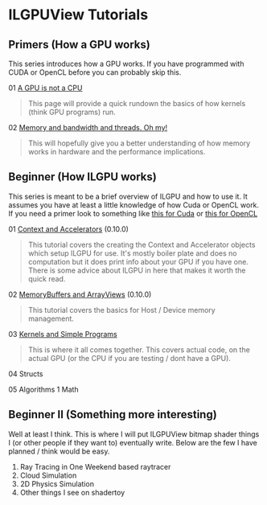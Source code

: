 ﻿# ILGPUView Tutorials

## Primers (How a GPU works)

This series introduces how a GPU works. If you have programmed with CUDA or OpenCL before you can probably skip this.

01 [A GPU is not a CPU](Primer_01.md)
> This page will provide a quick rundown the basics of how kernels (think GPU programs) run.

02 [Memory and bandwidth and threads. Oh my!](Primer_02.md) 
> This will hopefully give you a better understanding of how memory works in hardware and the performance
> implications.

## Beginner (How ILGPU works)

This series is meant to be a brief overview of ILGPU and how to use it. It assumes you have at least a little knowledge of how Cuda or OpenCL work. 
If you need a primer look to something like [this for Cuda](https://developer.nvidia.com/about-cuda) or [this for OpenCL](https://www.khronos.org/opencl/)

01 [Context and Accelerators](Tutorial_01.md) (0.10.0)
> This tutorial covers the creating the Context and Accelerator objects which setup ILGPU for use. 
> It's mostly boiler plate and does no computation but it does print info about your GPU if you have one.
> There is some advice about ILGPU in here that makes it worth the quick read.

02 [MemoryBuffers and ArrayViews](Tutorial_02.md) (0.10.0)
> This tutorial covers the basics for Host / Device memory management.

03 [Kernels and Simple Programs](Tutorial_03.md)
> This is where it all comes together. This covers actual code, on the actual GPU (or the CPU if you are testing / dont have a GPU). 

04 Structs

05 Algorithms 1 Math

## Beginner II (Something more interesting)

Well at least I think. This is where I will put ILGPUView bitmap shader things I (or other people if they want to) eventually write. Below are the few I have planned / think would be easy.

1. Ray Tracing in One Weekend based raytracer
2. Cloud Simulation
2. 2D Physics Simulation
3. Other things I see on shadertoy


